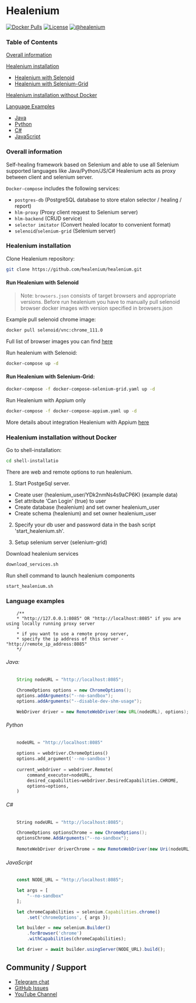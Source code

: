 # Healenium

[![Docker Pulls](https://img.shields.io/docker/pulls/healenium/hlm-backend.svg?maxAge=25920)](https://hub.docker.com/u/healenium)
[![License](https://img.shields.io/badge/license-Apache-brightgreen.svg)](https://www.apache.org/licenses/LICENSE-2.0)
[![@healenium](https://img.shields.io/badge/Telegram-%40healenium-orange.svg)](https://t.me/healenium)

### Table of Contents

[Overall information](#overall-information)

[Healenium installation](#healenium-installation)
* [Healenium with Selenoid](#run-healenium-with-selenoid)
* [Healenium with Selenium-Grid](#run-healenium-with-selenium-grid)

[Healenium installation without Docker](#healenium-installation-without-docker)

[Language Examples](#language-examples)
* [Java](#java)
* [Python](#python)
* [C#](#c#)
* [JavaScript](#javascript)

### Overall information
Self-healing framework based on Selenium and able to use all Selenium supported languages like Java/Python/JS/C#
Healenium acts as proxy between client and selenium server.

`Docker-compose` includes the following services:
- `postgres-db` (PostgreSQL database to store etalon selector / healing / report)
- `hlm-proxy` (Proxy client request to Selenium server)
- `hlm-backend` (CRUD service)
- `selector imitator` (Convert healed locator to convenient format)
- `selenoid`/`selenium-grid` (Selenium server)

### Healenium installation

Clone Healenium repository:
```sh
git clone https://github.com/healenium/healenium.git
```

#### Run Healenium with Selenoid

> Note: `browsers.json` consists of target browsers and appropriate versions.
> Before run healenium you have to manually pull selenoid browser docker images with version specified in browsers.json

Example pull selenoid chrome image:
```sh
docker pull selenoid/vnc:chrome_111.0
```
Full list of browser images you can find [here](https://hub.docker.com/u/selenoid)

Run healenium with Selenoid:
```sh
docker-compose up -d
```

#### Run Healenium with Selenium-Grid:
```sh
docker-compose -f docker-compose-selenium-grid.yaml up -d
```

Run Healenium with Appium only

```sh
docker-compose -f docker-compose-appium.yaml up -d
```
More details about integration Healenium with Appium [here](https://github.com/healenium/healenium-appium)

### Healenium installation without Docker

Go to shell-installation:

```sh
cd shell-installatio
```

There are web and remote options to run healenium.

1. Start PostgeSql server.
- Create user (healenium_user/YDk2nmNs4s9aCP6K) (example data)
- Set attribute 'Can Login' (true) to user
- Create database (healenium) and set owner healenium_user
- Create schema (healenium) and set owner healenium_user

2. Specify your db user and password data in the bash script 'start_healenium.sh'.

3. Setup selenium server (selenium-grid)

Download healenium services
```sh
download_services.sh
```

Run shell command to launch healenium components 
```sh
start_healenium.sh
```


### Language examples

```
    /**
    * "http://127.0.0.1:8085" OR "http://localhost:8085" if you are using locally running proxy server
    *
    * if you want to use a remote proxy server,
    * specify the ip address of this server - "http://remote_ip_address:8085"
    */
```

###### Java:
```java
    String nodeURL = "http://localhost:8085";

    ChromeOptions options = new ChromeOptions();
    options.addArguments("--no-sandbox");
    options.addArguments("--disable-dev-shm-usage");

    WebDriver driver = new RemoteWebDriver(new URL(nodeURL), options);
```

###### Python
```py
    nodeURL = "http://localhost:8085"
    
    options = webdriver.ChromeOptions()
    options.add_argument('--no-sandbox')
    
    current_webdriver = webdriver.Remote(
        command_executor=nodeURL,
        desired_capabilities=webdriver.DesiredCapabilities.CHROME,
        options=options,
    )
```

###### C#
```csharp
    String nodeURL = "http://localhost:8085";

    ChromeOptions optionsChrome = new ChromeOptions();
    optionsChrome.AddArguments("--no-sandbox");
    
    RemoteWebDriver driverChrome = new RemoteWebDriver(new Uri(nodeURL), optionsChrome);
```

###### JavaScript
```javascript
    const NODE_URL = "http://localhost:8085";

    let args = [
        "--no-sandbox"
    ];

    let chromeCapabilities = selenium.Capabilities.chrome()
        .set('chromeOptions', { args });

    let builder = new selenium.Builder()
        .forBrowser('chrome')
        .withCapabilities(chromeCapabilities);

    let driver = await builder.usingServer(NODE_URL).build();
```


## Community / Support

* [Telegram chat](https://t.me/healenium)
* [GitHub Issues](https://github.com/healenium/healenium/issues)
* [YouTube Channel](https://www.youtube.com/channel/UCsZJ0ri-Hp7IA1A6Fgi4Hvg)
